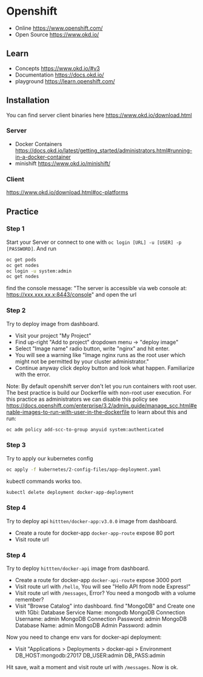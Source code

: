 # Openshift
- Online https://www.openshift.com/
- Open Source https://www.okd.io/

## Learn
- Concepts https://www.okd.io/#v3
- Documentation https://docs.okd.io/
- playground https://learn.openshift.com/ 

## Installation
You can find server client binaries here https://www.okd.io/download.html

### Server
- Docker Containers https://docs.okd.io/latest/getting_started/administrators.html#running-in-a-docker-container
- minishift https://www.okd.io/minishift/

### Client
https://www.okd.io/download.html#oc-platforms

## Practice
### Step 1
Start your Server or connect to one with `oc login [URL] -u [USER] -p [PASSWORD]`. And run
```bash
oc get pods
oc get nodes
oc login -u system:admin
oc get nodes
```
find the console message: "The server is accessible via web console at: https://xxx.xxx.xx.x:8443/console" and open the url

### Step 2
Try to deploy image from dashboard. 
- Visit your project "My Project"
- Find up-right "Add to project" dropdown menu -> "deploy image"
- Select "Image name" radio button, write "nginx" and hit enter.
- You will see a warning like "Image nginx runs as the root user which might not be permitted by your cluster administrator."
- Continue anyway click deploy button and look what happen. Familiarize with the error.

Note: By default openshift server don't let you run containers with root user.
The best practice is build our Dockerfile with non-root user execution.
For this practice as administrators we can disable this policy see https://docs.openshift.com/enterprise/3.2/admin_guide/manage_scc.html#enable-images-to-run-with-user-in-the-dockerfile 
to learn about this and run:
```bash
oc adm policy add-scc-to-group anyuid system:authenticated
```

### Step 3
Try to apply our kubernetes config
```bash
oc apply -f kubernetes/2-config-files/app-deployment.yaml
```
kubectl commands works too.
```bash
kubectl delete deployment docker-app-deployment
```

### Step 4
Try to deploy api `hittten/docker-app:v3.0.0` image from dashboard.
- Create a route for docker-app `docker-app-route` expose 80 port
- Visit route url

### Step 4
Try to deploy `hittten/docker-api` image from dashboard.
- Create a route for docker-app `docker-api-route` expose 3000 port
- Visit route url with `/hello`, You will see "Hello API from node Express!"
- Visit route url with `/messages`, Error? You need a mongodb with a volume remember?
- Visit "Browse Catalog" into dashboard. find "MongoDB" and Create one with 1Gbi:
  Database Service Name: mongodb
  MongoDB Connection Username: admin
  MongoDB Connection Password: admin
  MongoDB Database Name: admin
  MongoDB Admin Password: admin

Now you need to change env vars for docker-api deployment:
- Visit "Applications > Deployments > docker-api > Environment
  DB_HOST:mongodb:27017
  DB_USER:admin
  DB_PASS:admin
  
Hit save, wait a moment and visit route url with `/messages`. Now is ok.
